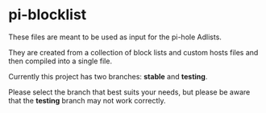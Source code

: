 # pi-blocklist
These files are meant to be used as input for the pi-hole Adlists.

They are created from a collection of block lists and custom hosts files and then compiled into a single file.

Currently this project has two branches: **stable** and **testing**.

Please select the branch that best suits your needs, but please be aware that the **testing** branch may not work correctly.

